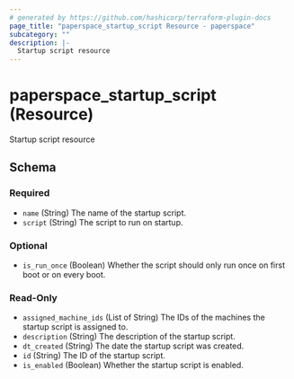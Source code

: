 ```yaml
---
# generated by https://github.com/hashicorp/terraform-plugin-docs
page_title: "paperspace_startup_script Resource - paperspace"
subcategory: ""
description: |-
  Startup script resource
---
```


# paperspace_startup_script (Resource)

Startup script resource



<!-- schema generated by tfplugindocs -->
## Schema

### Required

- `name` (String) The name of the startup script.
- `script` (String) The script to run on startup.

### Optional

- `is_run_once` (Boolean) Whether the script should only run once on first boot or on every boot.

### Read-Only

- `assigned_machine_ids` (List of String) The IDs of the machines the startup script is assigned to.
- `description` (String) The description of the startup script.
- `dt_created` (String) The date the startup script was created.
- `id` (String) The ID of the startup script.
- `is_enabled` (Boolean) Whether the startup script is enabled.
